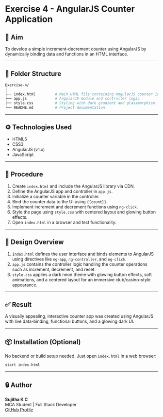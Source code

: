 # Exercise 4 - AngularJS Counter Application

## 🎯 Aim

To develop a simple increment-decrement counter using AngularJS by dynamically binding data and functions in an HTML interface.

---

## 📁 Folder Structure

```bash
Exercise-4/
│
├── index.html         # Main HTML file containing AngularJS counter interface
├── app.js             # AngularJS module and controller logic
├── style.css          # Styling with dark gradient and glassmorphism
└── README.md          # Project documentation
```

---

## ⚙️ Technologies Used

- HTML5  
- CSS3  
- AngularJS (v1.x)  
- JavaScript  

---

## 🚀 Procedure

1. Create `index.html` and include the AngularJS library via CDN.
2. Define the AngularJS app and controller in `app.js`.
3. Initialize a counter variable in the controller.
4. Bind the counter data to the UI using `{{count}}`.
5. Implement increment and decrement functions using `ng-click`.
6. Style the page using `style.css` with centered layout and glowing button effects.
7. Open `index.html` in a browser and test functionality.

---

## 🎨 Design Overview

1. `index.html` defines the user interface and binds elements to AngularJS using directives like `ng-app`, `ng-controller`, and `ng-click`.
2. `app.js` contains the controller logic handling the counter operations such as increment, decrement, and reset.
3. `style.css` applies a dark neon theme with glowing button effects, soft animations, and a centered layout for an immersive club/casino-style appearance.

---

## ✅ Result

A visually appealing, interactive counter app was created using AngularJS with live data-binding, functional buttons, and a glowing dark UI.

---

## 📦 Installation (Optional)

No backend or build setup needed. Just open `index.html` in a web browser:

```bash
start index.html
```
---
## 🔒 Author

**Sujitha K C**  
MCA Student | Full Stack Developer  
[GitHub Profile](https://github.com/SujithaKC)
